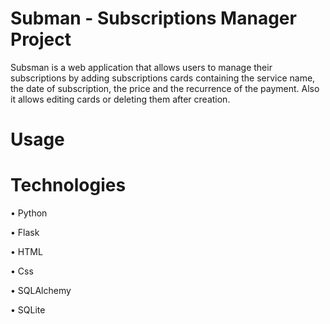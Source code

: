 # Subman - Subscriptions Manager Project

Subsman is a web application that allows users to manage their subscriptions by adding subscriptions cards containing the service name, the date of subscription, the price and the recurrence of the payment. Also it allows editing cards or deleting them after creation. 

# Usage


# Technologies
• Python  

• Flask  

• HTML

• Css

• SQLAlchemy

• SQLite
